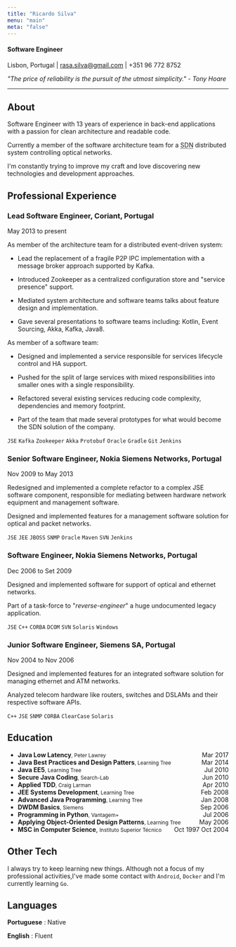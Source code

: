 ```yaml
---
title: "Ricardo Silva"
menu: "main"
meta: "false"
---
```


#### Software Engineer

<span class="fa fa-map-marker"> Lisbon, Portugal  |</i>
<span class="fa fa-envelope">   rasa.silva@gmail.com  |</i>
<span class="fa fa-mobile-phone">   +351 96 772 8752</i>

_"The price of reliability is the pursuit of the utmost simplicity." - Tony Hoare_

---

## About

Software Engineer with 13 years of experience in back-end applications with a passion for clean architecture and readable code.

Currently a member of the software architecture team for a <acronym title="Software Defined Networking">SDN</acronym> distributed system controlling optical networks.

I'm constantly trying to improve my craft and love discovering new technologies and development approaches. 

## Professional Experience

### Lead Software Engineer, Coriant, Portugal
<time>May 2013 to present</time>

As member of the architecture team for a distributed event-driven system:

- Lead the replacement of a fragile P2P IPC implementation with a message broker approach supported by Kafka.

- Introduced Zookeeper as a centralized configuration store and "service presence" support.

- Mediated system architecture and software teams talks about feature design and implementation. 

- Gave several presentations to software teams including: Kotlin, Event Sourcing, Akka, Kafka, Java8.

As member of a software team:

- Designed and implemented a service responsible for services lifecycle control and HA support.

- Pushed for the split of large services with mixed responsibilities into smaller ones with a single responsibility.

- Refactored several existing services reducing code complexity, dependencies and memory footprint.

- Part of the team that made several prototypes for what would become the SDN solution of the company.

`JSE` `Kafka` `Zookeeper` `Akka` `Protobuf` `Oracle` `Gradle` `Git` `Jenkins`

### Senior Software Engineer, Nokia Siemens Networks, Portugal
<time>Nov 2009 to May 2013</time>

Redesigned and implemented a complete refactor to a complex JSE software component, responsible for mediating between hardware network equipment and management software.

Designed and implemented features for a management software solution for optical and packet networks.

`JSE` `JEE` `JBOSS` `SNMP` `Oracle` `Maven` `SVN` `Jenkins`

### Software Engineer, Nokia Siemens Networks, Portugal
<time>Dec 2006 to Set 2009</time>
 
Designed and implemented software for support of optical and ethernet networks.

Part of a task-force to "_reverse-engineer_" a huge undocumented legacy application.

`JSE` `C++` `CORBA` `DCOM` `SVN` `Solaris` `Windows`

### Junior Software Engineer, Siemens SA, Portugal
<time>Nov 2004 to Nov 2006</time>

Designed and implemented features for an integrated software solution for managing ethernet and ATM networks.

Analyzed telecom hardware like routers, switches and DSLAMs and their respective software APIs.

`C++` `JSE` `SNMP` `CORBA` `ClearCase` `Solaris`


## Education

- **Java Low Latency**<small>, Peter Lawrey</small>
<time style="float: right">Mar 2017</time>
- **Java Best Practices and Design Patters**<small>, Learning Tree</small>
<time style="float: right">Mar 2014</time>
- **Java EE5**<small>, Learning Tree</small>
<time style="float: right">Jul 2010</time>
- **Secure Java Coding**<small>, Search-Lab</small>
<time style="float: right">Jun 2010</time>
- **Applied TDD**<small>, Craig Larman</small>
<time style="float: right">Apr 2010</time>
- **JEE Systems Development**<small>, Learning Tree</small>
<time style="float: right">Feb 2008</time>
- **Advanced Java Programming**<small>, Learning Tree</small> 
<time style="float: right">Jan 2008</time>
- **DWDM Basics**<small>, Siemens</small>
<time style="float: right">Sep 2006</time> 
- **Programming in Python**<small>, Vantagem+</small>
<time style="float: right">Jul 2006</time> 
- **Applying Object-Oriented Design Patterns**<small>, Learning Tree </small>
<time style="float: right">May 2006 </time>
- **MSC in Computer Science**, <small>Instituto Superior Técnico</small>
<time style="float: right">Oct 1997 <span class="fa fa-arrow-right"></span> Oct 2004</time>

## Other Tech

I always try to keep learning new things. Although not a focus of my professional activities,I've made some contact with `Android`, `Docker` and I'm currently learning `Go`.

## Languages

**Portuguese**
: Native

**English**
: Fluent